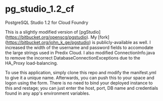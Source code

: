 # pg_studio_1.2_cf
PostgreSQL Studio 1.2 for Cloud Foundry

This is a slightly modified version of [pgStudio] (https://bitbucket.org/openscg/pgstudio).  My [fork] (https://bitbucket.org/john_k_ge/pgstudio) is publicly-available as well.  I increased the width of the username and password fields to accomodate the large strings used in Predix Cloud.  I also modified ConnectionInfo.java to remove the incorrect DatabaseConnectionExceptions due to the HA_Proxy load-balancing.

To use this application, simply clone this repo and modify the manifest.yml to give it a unique name.  Afterwards, you can push this to your space and logon using the form.  There is no need to bind your deployed instance to this and restage; you can just enter the host, port, DB name and credentials found in any app's environment variables.
